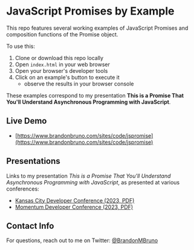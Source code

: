 # JavaScript Promises by Example

This repo features several working examples of JavaScript Promises and composition functions of the Promise object.

To use this:

1) Clone or download this repo locally
2) Open `index.html` in your web browser
3) Open your browser's developer tools
4) Click on an example's button to execute it
    * observe the results in your browser console

These examples correspond to my presentation **This is a Promise That You'll Understand Asynchronous Programming with JavaScript**.

## Live Demo

* [https://www.brandonbruno.com/sites/code/jspromise](https://www.brandonbruno.com/sites/code/jspromise)

## Presentations

Links to my presentation _This is a Promise That You'll Understand Asynchronous Programming with JavaScript_, as presented at various conferences:

* [Kansas City Developer Conference (2023, PDF)](http://brandonbruno.com/sites/speaking/ThisIsAPromise_KCDC2023.pdf)
* [Momentum Developer Conference (2023, PDF)](https://www.brandonbruno.com/sites/speaking/ThisIsAPromise_Momentum2023.pdf)

## Contact Info

For questions, reach out to me on Twitter: [@BrandonMBruno](https://twitter.com/BrandonMBruno)
